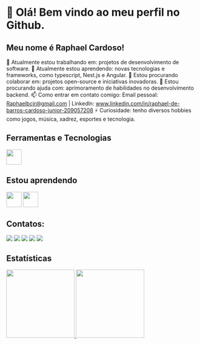 # 👋 Olá! Bem vindo ao meu perfil no Github.
## Meu nome é Raphael Cardoso!

🔭 Atualmente estou trabalhando em: projetos de desenvolvimento de software.
🌱 Atualmente estou aprendendo: novas tecnologias e frameworks, como typescript, Nest.js e Angular.
👯 Estou procurando colaborar em: projetos open-source e iniciativas inovadoras.
🤔 Estou procurando ajuda com: aprimoramento de habilidades no desenvolvimento backend.
📫 Como entrar em contato comigo: Email pessoal: Raphaelbcjr@gmail.com | Linkedln: <a> www.linkedin.com/in/raphael-de-barros-cardoso-junior-209057208 </a>
⚡ Curiosidade: tenho diversos hobbies como jogos, música, xadrez, esportes e tecnologia.

## Ferramentas e Tecnologias

<img loading="lazy" src="https://cdn.jsdelivr.net/gh/devicons/devicon/icons/git/git-original.svg" width="40" height="40"/>

## Estou aprendendo

<img loading="lazy" src="https://cdn.jsdelivr.net/gh/devicons/devicon/icons/java/java-original.svg" width="40" height="40"/> <img loading="lazy" src="https://cdn.jsdelivr.net/gh/devicons/devicon/icons/linux/linux-original.svg" width="40" height="40"/>

## Contatos:

<div>
<a href="https://www.youtube.com/seu-canal-youtube-aqui" target="_blank"><img loading="lazy" src="https://img.shields.io/badge/YouTube-FF0000?style=for-the-badge&logo=youtube&logoColor=white" target="_blank"></a>
<a href="https://instagram.com/seu-usuário-instagram-aqui" target="_blank"><img loading="lazy" src="https://img.shields.io/badge/-Instagram-%23E4405F?style=for-the-badge&logo=instagram&logoColor=white" target="_blank"></a>
<a href="https://www.twitch.tv/seu-usuário-aqui" target="_blank"><img loading="lazy" src="https://img.shields.io/badge/Twitch-9146FF?style=for-the-badge&logo=twitch&logoColor=white" target="_blank"></a>
<a href = "mailto:contato@seu-usuário-aqui"><img loading="lazy" src="https://img.shields.io/badge/Gmail-D14836?style=for-the-badge&logo=gmail&logoColor=white" target="_blank"></a>
<a href="https://www.linkedin.com/in/seu-usuário-linkedln-aqui" target="_blank"><img loading="lazy" src="https://img.shields.io/badge/-LinkedIn-%230077B5?style=for-the-badge&logo=linkedin&logoColor=white" target="_blank"></a>   
</div>

## Estatísticas

<div>
<a href="https://github.com/RaphaCardoso">
<img loading="lazy" height="180em" src="https://github-readme-stats.vercel.app/api/top-langs/RaphaCardoso&layout=compact&langs_count=7&theme=dracula"/>
<img loading="lazy" height="180em" src="https://github-readme-stats.vercel.app/RaphaCardoso&show_icons=true&theme=dracula&include_all_commits=true&count_private=true"/>
</div>
